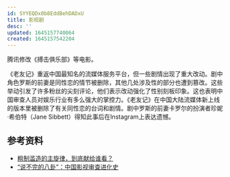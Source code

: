 ```yaml
---
id: SYYEQDx0b8EddBehDADxU
title: 影视剧
desc: ''
updated: 1645157740064
created: 1645157542204
---
```


腾讯修改《搏击俱乐部》等电影。

《老友记》重返中国最知名的流媒体服务平台，但一些剧情出现了重大改动。剧中角色罗斯的前妻是同性恋的情节被删除，其他几处涉及性的部分也遭到篡改。这些举动引发了许多粉丝的尖刻评论，他们表示改动强化了性别刻板印象。这也表明中国审查人员对娱乐行业有多么强大的掌控力。《老友记》在中国大陆流媒体新上线的版本里被删除了有关同性恋的台词和剧情。剧中罗斯的前妻卡罗尔的扮演者珍妮·希伯特（Jane Sibbett）得知此事后在Instagram上表达遗憾。




## 参考资料

- [粗制滥造的主旋律，到底献给谁看？](https://chinadigitaltimes.net/chinese/671646.html?utm_source=dlvr.it&utm_medium=twitter)
- [“说不完的八卦”：中国影视审查进化史](https://chinadigitaltimes.net/chinese/678251.html)